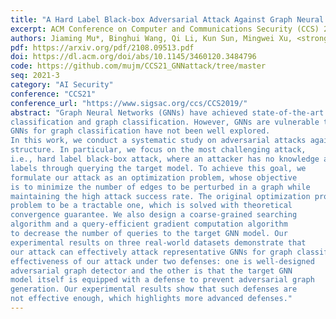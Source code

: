 ```yaml
---
title: "A Hard Label Black-box Adversarial Attack Against Graph Neural Networks"
excerpt: ACM Conference on Computer and Communications Security (CCS) 2021
authors: Jiaming Mu*, Binghui Wang, Qi Li, Kun Sun, Mingwei Xu, <strong>Zhuotao Liu</strong>
pdf: https://arxiv.org/pdf/2108.09513.pdf
doi: https://dl.acm.org/doi/abs/10.1145/3460120.3484796
code: https://github.com/mujm/CCS21_GNNattack/tree/master
seq: 2021-3
category: "AI Security"
conference: "CCS21"
conference_url: "https://www.sigsac.org/ccs/CCS2019/"
abstract: "Graph Neural Networks (GNNs) have achieved state-of-the-art performance in various graph structure related tasks such as node
classification and graph classification. However, GNNs are vulnerable to adversarial attacks. Existing works mainly focus on attacking GNNs for node classification; nevertheless, the attacks against
GNNs for graph classification have not been well explored.
In this work, we conduct a systematic study on adversarial attacks against GNNs for graph classification via perturbing the graph
structure. In particular, we focus on the most challenging attack,
i.e., hard label black-box attack, where an attacker has no knowledge about the target GNN model and can only obtain predicted
labels through querying the target model. To achieve this goal, we
formulate our attack as an optimization problem, whose objective
is to minimize the number of edges to be perturbed in a graph while
maintaining the high attack success rate. The original optimization problem is intractable to solve, and we relax the optimization
problem to be a tractable one, which is solved with theoretical
convergence guarantee. We also design a coarse-grained searching
algorithm and a query-efficient gradient computation algorithm
to decrease the number of queries to the target GNN model. Our
experimental results on three real-world datasets demonstrate that
our attack can effectively attack representative GNNs for graph classification with less queries and perturbations. We also evaluate the
effectiveness of our attack under two defenses: one is well-designed
adversarial graph detector and the other is that the target GNN
model itself is equipped with a defense to prevent adversarial graph
generation. Our experimental results show that such defenses are
not effective enough, which highlights more advanced defenses."
---
```

